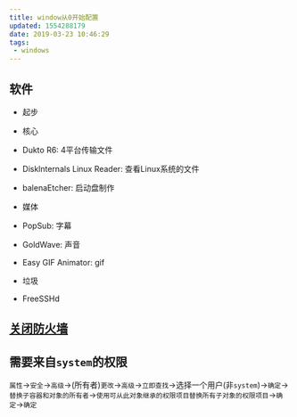 ```yaml
---
title: window从0开始配置
updated: 1554288179
date: 2019-03-23 10:46:29
tags:
 - windows
---
```


## 软件

- 起步

- 核心
 - Dukto R6: 4平台传输文件
 - Disklnternals Linux Reader: 查看Linux系统的文件
 - balenaEtcher: 启动盘制作

- 媒体
 - PopSub: 字幕
 - GoldWave: 声音
 - Easy GIF Animator: gif

- 垃圾
 - FreeSSHd

## [关闭防火墙](https://jingyan.baidu.com/article/c1a3101e639c6ade656deb17.html?qq-pf-to=pcqq.group)

## 需要来自`system`的权限

`属性`->`安全`->`高级`->(所有者)`更改`->`高级`->`立即查找`->选择一个用户(非`system`)->`确定`->`替换子容器和对象的所有者`->`使用可从此对象继承的权限项目替换所有子对象的权限项目`->`确定`->`确定`
